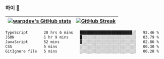 
### 하이 👋
[![warpdev's GitHub stats](https://github-readme-stats.vercel.app/api?username=warpdev&show_icons=true&theme=vue-dark)](#) |[![GitHub Streak](https://github-readme-streak-stats.herokuapp.com/?user=warpdev&theme=dark)](#)
--- | --- |
<!--START_SECTION:waka-->

```txt
TypeScript       28 hrs 6 mins   ███████████████████████░░   92.46 %
JSON             1 hr 9 mins     █░░░░░░░░░░░░░░░░░░░░░░░░   03.79 %
JavaScript       52 mins         ▓░░░░░░░░░░░░░░░░░░░░░░░░   02.86 %
CSS              5 mins          ░░░░░░░░░░░░░░░░░░░░░░░░░   00.30 %
GitIgnore file   5 mins          ░░░░░░░░░░░░░░░░░░░░░░░░░   00.28 %
```

<!--END_SECTION:waka-->

<!--
**warpdev/warpdev** is a ✨ _special_ ✨ repository because its `README.md` (this file) appears on your GitHub profile.

Here are some ideas to get you started:

- 🔭 I’m currently working on ...
- 🌱 I’m currently learning ...
- 👯 I’m looking to collaborate on ...
- 🤔 I’m looking for help with ...
- 💬 Ask me about ...
- 📫 How to reach me: ...
- 😄 Pronouns: ...
- ⚡ Fun fact: ...
-->
